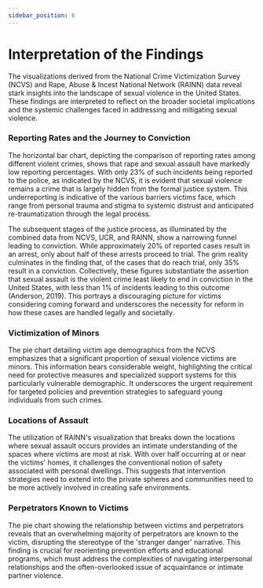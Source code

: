 ```yaml
---
sidebar_position: 6
---
```


# Interpretation of the Findings

The visualizations derived from the National Crime Victimization Survey (NCVS) and Rape, Abuse & Incest National Network (RAINN) data reveal stark insights into the landscape of sexual violence in the United States. These findings are interpreted to reflect on the broader societal implications and the systemic challenges faced in addressing and mitigating sexual violence.

### Reporting Rates and the Journey to Conviction

The horizontal bar chart, depicting the comparison of reporting rates among different violent crimes, shows that rape and sexual assault have markedly low reporting percentages. With only 23% of such incidents being reported to the police, as indicated by the NCVS, it is evident that sexual violence remains a crime that is largely hidden from the formal justice system. This underreporting is indicative of the various barriers victims face, which range from personal trauma and stigma to systemic distrust and anticipated re-traumatization through the legal process.

The subsequent stages of the justice process, as illuminated by the combined data from NCVS, UCR, and RAINN, show a narrowing funnel leading to conviction. While approximately 20% of reported cases result in an arrest, only about half of these arrests proceed to trial. The grim reality culminates in the finding that, of the cases that do reach trial, only 35% result in a conviction. Collectively, these figures substantiate the assertion that sexual assault is the violent crime least likely to end in conviction in the United States, with less than 1% of incidents leading to this outcome (Anderson, 2019). This portrays a discouraging picture for victims considering coming forward and underscores the necessity for reform in how these cases are handled legally and societally.

### Victimization of Minors

The pie chart detailing victim age demographics from the NCVS emphasizes that a significant proportion of sexual violence victims are minors. This information bears considerable weight, highlighting the critical need for protective measures and specialized support systems for this particularly vulnerable demographic. It underscores the urgent requirement for targeted policies and prevention strategies to safeguard young individuals from such crimes.

### Locations of Assault

The utilization of RAINN's visualization that breaks down the locations where sexual assault occurs provides an intimate understanding of the spaces where victims are most at risk. With over half occurring at or near the victims' homes, it challenges the conventional notion of safety associated with personal dwellings. This suggests that intervention strategies need to extend into the private spheres and communities need to be more actively involved in creating safe environments.

### Perpetrators Known to Victims

The pie chart showing the relationship between victims and perpetrators reveals that an overwhelming majority of perpetrators are known to the victim, disrupting the stereotype of the 'stranger danger' narrative. This finding is crucial for reorienting prevention efforts and educational programs, which must address the complexities of navigating interpersonal relationships and the often-overlooked issue of acquaintance or intimate partner violence.